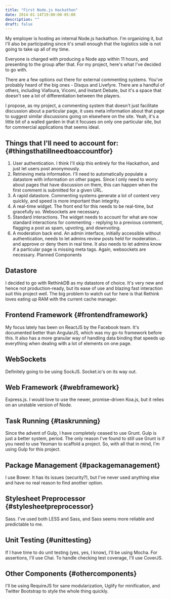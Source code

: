 ```yaml
---
title: "First Node.js Hackathon"
date: 2014-01-14T19:00:00-05:00
description: ""
draft: false
---
```

My employer is hosting an internal Node.js hackathon. I'm organizing
it, but I'll also be participating since it's small enough that the
logistics side is not going to take up all of my time.

Everyone is charged with producing a Node app within 11 hours, and
presenting to the group after that. For my project, here's what I've
decided to go with.

There are a few options out there for external commenting systems.
You've probably heard of the big ones - Disqus and Livefyre. There are
a handful of others, including Viafoura, Vicomi, and Instant Debate, but
it's a space that doesn't see a lot of differentiation between the
players.

I propose, as my project, a commenting system that doesn't just
facilitate discussion about a particular page, it uses meta information
about that page to suggest similar discussions going on elsewhere on the
site. Yeah, it's a little bit of a walled garden in that it focuses on
only one particular site, but for commercial applications that seems
ideal.

Things that I'll need to account for: {#thingsthatillneedtoaccountfor}
--------------------------------------

1.  User authentication. I think I'll skip this entirely for the
    Hackathon, and just let users post anonymously.
2.  Retrieving meta information. I'll need to automatically populate a
    datastore with information on other pages. Since I only need to
    worry about pages that have discussion on them, this can happen when
    the first comment is submitted for a given URL.
3.  A rapid datastore. Commenting systems generate a lot of content very
    quickly, and speed is more important than integrity.
4.  A real-time widget. The front end for this needs to be real-time,
    but gracefully so. Websockets are necessary.
5.  Standard interactions. The widget needs to account for what are now
    standard interactions for commenting - replying to a previous
    comment, flagging a post as spam, upvoting, and downvoting.
6.  A moderation back end. An admin interface, initially accessible
    without authentication, needs to let admins review posts held for
    moderation... and approve or deny them in real time. It also needs
    to let admins know if a particular page is missing meta tags. Again,
    websockets are necessary.
    Planned Components

Datastore
---------

I decided to go with RethinkDB as my datastore of choice. It's very new
and hence not production-ready, but its ease of use and blazing fast
interaction suit this project well. The big problem to watch out for
here is that Rethink loves eating up RAM with the current cache manager.

Frontend Framework {#frontendframework}
------------------

My focus lately has been on ReactJS by the Facebook team. It's
documented better than AngularJS, which was my go-to framework before
this. It also has a more granular way of handling data binding that
speeds up everything when dealing with a lot of elements on one page.

WebSockets
----------

Definitely going to be using SockJS. Socket.io's on its way out.

Web Framework {#webframework}
-------------

Express.js. I would love to use the newer, promise-driven Koa.js, but it
relies on an unstable version of Node.

Task Running {#taskrunning}
------------

Since the advent of Gulp, I have completely ceased to use Grunt. Gulp is
just a better system, period. The only reason I've found to still use
Grunt is if you need to use Yeoman to scaffold a project. So, with all
that in mind, I'm using Gulp for this project.

Package Management {#packagemanagement}
------------------

I use Bower. It has its issues (security?), but I've never used
anything else and have no real reason to find another option.

Stylesheet Preprocessor {#stylesheetpreprocessor}
-----------------------

Sass. I've used both LESS and Sass, and Sass seems more reliable and
predictable to me.

Unit Testing {#unittesting}
------------

If I have time to do unit testing (yes, yes, I know), I'll be using
Mocha. For assertions, I'll use Chai. To handle checking test coverage,
I'll use CoverJS.

Other Components {#othercomponents}
----------------

I'll be using RequireJS for sane modularization, Uglify for
minification, and Twitter Bootstrap to style the whole thing quickly.